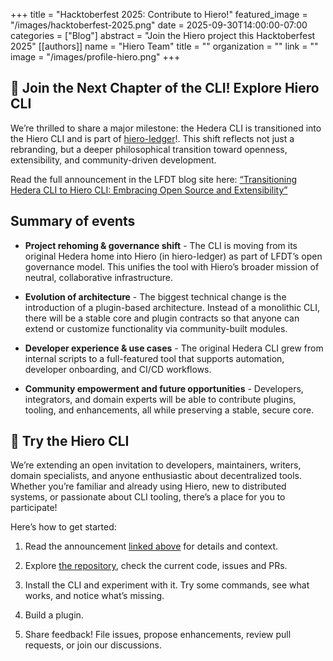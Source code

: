 +++
title = "Hacktoberfest 2025: Contribute to Hiero!"
featured_image = "/images/hacktoberfest-2025.png"
date = 2025-09-30T14:00:00-07:00
categories = ["Blog"]
abstract = "Join the Hiero project this Hacktoberfest 2025"
[[authors]]
name = "Hiero Team"
title = ""
organization = ""
link = ""
image = "/images/profile-hiero.png"
+++

## 📣 Join the Next Chapter of the CLI! Explore Hiero CLI

We’re thrilled to share a major milestone: the Hedera CLI is transitioned into the Hiero CLI and is part of [hiero-ledger](https://github.com/hiero-ledger/hiero-cli)!. 
This shift reflects not just a rebranding, but a deeper philosophical transition toward openness, extensibility, and community-driven development.

Read the full announcement in the LFDT blog site here: [“Transitioning Hedera CLI to Hiero CLI: Embracing Open Source and Extensibility”](https://www.lfdecentralizedtrust.org/blog/transitioning-hedera-cli-to-hiero-cli-embracing-open-source-and-extensibility?utm_source=chatgpt.com)

## Summary of events

- **Project rehoming & governance shift** - The CLI is moving from its original Hedera home into Hiero (in hiero-ledger) as part of LFDT’s open governance model.
  This unifies the tool with Hiero’s broader mission of neutral, collaborative infrastructure. 

- **Evolution of architecture** - The biggest technical change is the introduction of a plugin-based architecture.
  Instead of a monolithic CLI, there will be a stable core and plugin contracts so that anyone can extend or customize functionality via community-built modules.

- **Developer experience & use cases** - The original Hedera CLI grew from internal scripts to a full-featured tool that supports automation, developer onboarding, and CI/CD workflows. 

- **Community empowerment and future opportunities** - Developers, integrators, and domain experts will be able to contribute plugins, tooling, and enhancements, all while preserving a stable, secure core.

## 🚀 Try the Hiero CLI

We’re extending an open invitation to developers, maintainers, writers, domain specialists, and anyone enthusiastic about decentralized tools.
Whether you’re familiar and already using Hiero, new to distributed systems, or passionate about CLI tooling, there’s a place for you to participate!

Here’s how to get started:

1. Read the announcement [linked above](https://www.lfdecentralizedtrust.org/blog/transitioning-hedera-cli-to-hiero-cli-embracing-open-source-and-extensibility?utm_source=chatgpt.com) for details and context.

2. Explore [the repository](https://github.com/hiero-ledger/hiero-cli), check the current code, issues and PRs.

3. Install the CLI and experiment with it. Try some commands, see what works, and notice what’s missing.

4. Build a plugin.

5. Share feedback! File issues, propose enhancements, review pull requests, or join our discussions.
